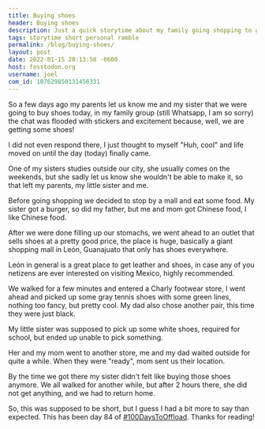 ```yaml
---
title: Buying shoes
header: Buying shoes
description: Just a quick storytime about my family going shopping to get some shoes for me and my siblings.
tags: storytime short personal ramble
permalink: /blog/buying-shoes/
layout: post
date: 2022-01-15 20:13:58 -0600
host: fosstodon.org
username: joel
com_id: 107629850131456331
---
```


So a few days ago my parents let us know me and my sister that we were going to buy shoes today, in my family group (still Whatsapp, I am so sorry) the chat was flooded with stickers and excitement because, well, we are getting some shoes!

I did not even respond there, I just thought to myself "Huh, cool" and life moved on until the day (today) finally came.

One of my sisters studies outside our city, she usually comes on the weekends, but she sadly let us know she wouldn't be able to make it, so that left my parents, my little sister and me.

Before going shopping we decided to stop by a mall and eat some food. My sister got a burger, so did my father, but me and mom got Chinese food, I like Chinese food.

After we were done filling up our stomachs, we went ahead to an outlet that sells shoes at a pretty good price, the place is huge, basically a giant shopping mall in León, Guanajuato that only has shoes everywhere.

León in general is a great place to get leather and shoes, in case any of you netizens are ever interested on visiting Mexico, highly recommended.

We walked for a few minutes and entered a Charly footwear store, I went ahead and picked up some gray tennis shoes with some green lines, nothing too fancy, but pretty cool. My dad also chose another pair, this time they were just black. 

My little sister was supposed to pick up some white shoes, required for school, but ended up unable to pick something.

Her and my mom went to another store, me and my dad waited outside for quite a while. When they were "ready", mom sent us their location.

By the time we got there my sister didn't felt like buying those shoes anymore. We all walked for another while, but after 2 hours there, she did not get anything, and we had to return home.

So, this was supposed to be short, but I guess I had a bit more to say than expected. This has been day 84 of [#100DaysToOffload](https://100daystooffload.com). Thanks for reading!
